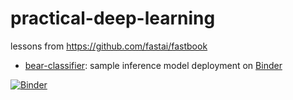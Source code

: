 # practical-deep-learning

lessons from https://github.com/fastai/fastbook

* [bear-classifier](bear-classifier/): sample inference model deployment on [Binder](https://mybinder.org)

[![Binder](https://mybinder.org/badge_logo.svg)](https://mybinder.org/v2/gh/riacataquian/practical-deep-learning/master?urlpath=%2Fdoc%2Ftree%2Fbear-classifier%2Fbear_classifier.ipynb)
